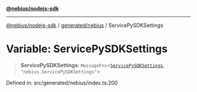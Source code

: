 [**@nebius/nodejs-sdk**](../../../README.md)

***

[@nebius/nodejs-sdk](../../../README.md) / [generated/nebius](../README.md) / ServicePySDKSettings

# Variable: ServicePySDKSettings

> **ServicePySDKSettings**: `MessageFns`\<[`ServicePySDKSettings`](../interfaces/ServicePySDKSettings.md), `"nebius.ServicePySDKSettings"`\>

Defined in: src/generated/nebius/index.ts:200
